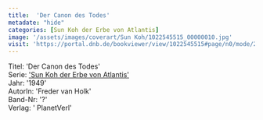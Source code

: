 ```yaml
---
title:  'Der Canon des Todes'
metadate: "hide"
categories: [Sun Koh der Erbe von Atlantis]
image: '/assets/images/coverart/Sun Koh/1022545515_00000010.jpg'
visit: 'https://portal.dnb.de/bookviewer/view/1022545515#page/n0/mode/2up'
---
```

Titel: 'Der Canon des Todes' <br>
Serie: <a href='/heftroman.workshop/_pages/Sun Koh der Erbe von Atlantis.html'>'Sun Koh der Erbe von Atlantis'</a> <br>
Jahr: '1949' <br>
AutorIn: 'Freder van Holk' <br>
Band-Nr: '?' <br>
Verlag: ' PlanetVerl'